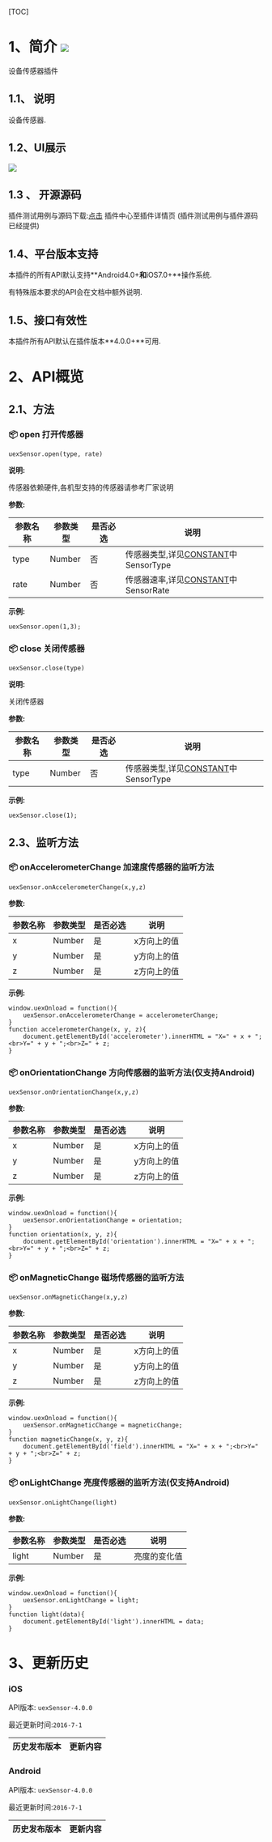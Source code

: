 [TOC]
# 1、简介 [![](http://appcan-download.oss-cn-beijing.aliyuncs.com/%E5%85%AC%E6%B5%8B%2Fgf.png)]()
设备传感器插件
## 1.1、 说明
设备传感器.
## 1.2、UI展示
 ![](http://newdocx.appcan.cn/docximg/124447l2015i6u16n.png)
## 1.3 、 开源源码
插件测试用例与源码下载:[点击](http://plugin.appcan.cn/details.html?id=185_index) 插件中心至插件详情页 (插件测试用例与插件源码已经提供)
## 1.4、平台版本支持

本插件的所有API默认支持**Android4.0+**和**iOS7.0+**操作系统.

有特殊版本要求的API会在文档中额外说明.

## 1.5、接口有效性

本插件所有API默认在插件版本**4.0.0+**可用.
# 2、API概览

## 2.1、方法

### 📦 open 打开传感器

`uexSensor.open(type, rate)`

**说明:**

传感器依赖硬件,各机型支持的传感器请参考厂家说明

**参数:**

|  参数名称 | 参数类型  | 是否必选  |  说明 |
| ----- | ----- | ----- | ----- |
|  type  | Number | 否 | 传感器类型,详见[CONSTANT](http://newdocx.appcan.cn/newdocx/docx?type=978_975#Sensor "CONSTANT")中SensorType |
|  rate  | Number | 否 | 传感器速率,详见[CONSTANT](http://newdocx.appcan.cn/newdocx/docx?type=978_975#Sensor "CONSTANT")中SensorRate |


**示例:**

```
uexSensor.open(1,3);
```

### 📦 close 关闭传感器

`uexSensor.close(type)`

**说明:**

关闭传感器

**参数:**

|  参数名称 | 参数类型  | 是否必选  |  说明 |
| ----- | ----- | ----- | ----- |
|  type | Number | 否 | 传感器类型,详见[CONSTANT](http://newdocx.appcan.cn/newdocx/docx?type=978_975#Sensor "CONSTANT")中SensorType |


**示例:**

```
uexSensor.close(1);
```
			  
## 2.3、监听方法

### 📦 onAccelerometerChange 加速度传感器的监听方法

`uexSensor.onAccelerometerChange(x,y,z)`


**参数:**

|  参数名称 | 参数类型  | 是否必选  |  说明 |
| ----- | ----- | ----- | ----- |
| x | Number | 是 | x方向上的值 |        
| y | Number | 是 | y方向上的值 |
| z | Number | 是 | z方向上的值 |



**示例:**

```
window.uexOnload = function(){
	uexSensor.onAccelerometerChange = accelerometerChange;
}
function accelerometerChange(x, y, z){
	document.getElementById('accelerometer').innerHTML = "X=" + x + ";<br>Y=" + y + ";<br>Z=" + z;
}

```

### 📦  onOrientationChange 方向传感器的监听方法(仅支持Android)

`uexSensor.onOrientationChange(x,y,z)`

**参数:**

|  参数名称 | 参数类型  | 是否必选  |  说明 |
| ----- | ----- | ----- | ----- |
| x | Number | 是 | x方向上的值 |
| y | Number | 是 | y方向上的值 |
| z | Number | 是 | z方向上的值 |

**示例:**

```
window.uexOnload = function(){
	uexSensor.onOrientationChange = orientation;
}
function orientation(x, y, z){
	document.getElementById('orientation').innerHTML = "X=" + x + ";<br>Y=" + y + ";<br>Z=" + z;
}
```

### 📦 onMagneticChange 磁场传感器的监听方法

`uexSensor.onMagneticChange(x,y,z)`

**参数:**

|  参数名称 | 参数类型  | 是否必选  |  说明 |
| ----- | ----- | ----- | ----- |
| x | Number | 是 | x方向上的值 |
| y | Number | 是 | y方向上的值 |
| z | Number | 是 | z方向上的值 |


**示例:**

```
window.uexOnload = function(){
	uexSensor.onMagneticChange = magneticChange;
}
function magneticChange(x, y, z){
	document.getElementById('field').innerHTML = "X=" + x + ";<br>Y=" + y + ";<br>Z=" + z;
}
```

### 📦 onLightChange 亮度传感器的监听方法(仅支持Android)

`uexSensor.onLightChange(light)`

**参数:**

|  参数名称 | 参数类型  | 是否必选  |  说明 |
| ----- | ----- | ----- | ----- |
| light | Number | 是 | 亮度的变化值 |


**示例:**

```
window.uexOnload = function(){
	uexSensor.onLightChange = light;
}
function light(data){
	document.getElementById('light').innerHTML = data;
}
```

# 3、更新历史

### iOS

API版本: `uexSensor-4.0.0`

最近更新时间:`2016-7-1`

| 历史发布版本 | 更新内容 |
| ----- | ----- |

### Android

API版本: `uexSensor-4.0.0`

最近更新时间:`2016-7-1`

| 历史发布版本 | 更新内容 |
| ----- | ----- |
